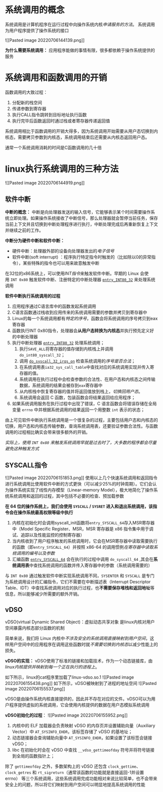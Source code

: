 # 系统调用的概念
系统调用是计算机程序在运行过程中向操作系统内核*申请服务的方法*。
系统调用为用户程序提供了操作系统的接口

![[Pasted image 20220706144139.png]]

**为什么需要系统调用：**
应用程序能做的事情有限，很多都依赖于操作系统提供的服务

# 系统调用和函数调用的开销
函数调用的大致过程：
1. 分配新的栈空间
2. 传递参数到寄存器
3. 执行CALL指令跳转到目标地址执行函数
4. 执行完毕后函数返回时通过栈或者寄存器传递返回值

系统调用相比于函数调用的开销大得多，因为系统调用开始需要从用户态切换到内核态，需要拷贝参数到内核态，系统调用结束后还需要从内核态返回用户态。

通常一个系统调用消耗的时间是C函数调用的几十倍

# linux执行系统调用的三种方法
![[Pasted image 20220706144919.png]]

## 软件中断
**中断的概念：**
中断是向处理器发送的输入信号，它能够表示某个时间需要操作系统立即处理。如果操作系统接收了中断信号，那么处理器就会暂停当前任务，保存当前上下文并且切换到中断处理程序进行执行，中断处理完成后再重新恢复上下文并继续之前的工作。

**中断分为硬件中断和软件中断：**
- 硬件中断：处理器外部的设备向处理器发出的*电子信号*
- 软件中断(soft interrupt) ：程序执行特定指令时触发的（比如除以0的异常指令），某些特殊的指令也可以用来故意触发中断

在32位的x86系统上，可以使用*INT指令*来触发软件中断。早期的 Linux 会使用 `INT 0x80` 触发软件中断、注册特定的中断处理器 [`entry_INT80_32`](https://github.com/torvalds/linux/blob/458ef2a25e0cbdc216012aa2b9cf549d64133b08/arch/x86/entry/entry_32.S#L1072) 来处理系统调用

**软件中断执行系统调用的过程**

1. 应用程序通过C语言库中的函数发起系统调用
2. C语言函数通过栈收到应用传来的系统调用需要的参数并拷贝到寄存器中
3. Linux的每一个系统调用都有*特定的序号*，函数会将系统调用的序号拷贝到eax寄存器
4. 函数执行INT 0x80指令，处理器会**从用户态转换为内核态**并执行预先定义好的中断处理器
5. 执行中断处理器 [`entry_INT80_32`](https://github.com/torvalds/linux/blob/458ef2a25e0cbdc216012aa2b9cf549d64133b08/arch/x86/entry/entry_32.S#L1072) 处理系统调用；
	1. 执行`SAVE_ALL`将寄存器的值存储到内核栈上并调用`do_int80_syscall_32`；
	2. 调用 [`do_syscall_32_irqs_on`](https://github.com/torvalds/linux/blob/458ef2a25e0cbdc216012aa2b9cf549d64133b08/arch/x86/entry/common.c#L315) 检查系统调用的*序号是否合法*；
	3. 在系统调用表`ia32_sys_call_table`中查找对应的系统调用实现并传入寄存器的值。
	4. 系统调用在执行过程中会检查参数的合法性、在用户态和内核态之间传输数据，系统调用的结果会被存到`eax`寄存器中
	5. 从内核栈中恢复寄存器的值并将返回值放到栈上，*切换回用户态*。
	6. 系统调用会返回 C 函数，包装函数会将结果返回给应用程序；
6. 如果系统调用服务在执行过程中出现了错误，C 语言函数会将错误存储在全局变量 `errno` 中并根据系统调用的结果返回一个用整数 `int` 表示的状态；

由上可见软件中断执行系统调用是一个很复杂的过程，主要包括用户态和内核态的切换，用户态和内核态传输参数，查询系统调用表，还要验证参数合法性。与函数调用的过程相比确实会带来很多额外的开销。


*实际上，使用 `INT 0x80` 来触发系统调用早就是过去时了，大多数的程序都会尽量避免这种触发方式*

## SYSCALL指令
![[Pasted image 20220706151853.png]]
使用以上几个快速系统调用和返回指令进行系统调用比使用软件中断的方式更快（可以减少25%的时钟周期）。它们会认为操作系统实现了线性内存模型（Linear-memory Model），极大地简化了操作系统系统调用和返回的过程，其中包括不必要的检查、预加载参数


**在 64 位的操作系统上，我们会使用 `SYSCALL` / `SYSRET` 进入和退出系统调用，该指令会在操作系统最高权限等级中执行**
1. 内核在初始化时会调用syscall_init函数将`entry_SYSCALL_64`存入MSR寄存器中（Model Specific Register、MSR，MSR 寄存器是 x86 指令集中用于调试、追踪以及性能监控的控制寄存器）
2. 当内核收到了用户程序触发的系统调用时，它会在MSR寄存器中读取需要执行的函数（即`entry_SYSCALL_64`）并按照 x86-64 的调用惯例*在寄存器中读取系统调用的编号以及参数*
3. 汇编函数 [`entry_SYSCALL_64`](https://github.com/torvalds/linux/blob/c14cab2688d09b851349acbb83e5fce8e0d4ca42/arch/x86/entry/entry_64.S#L145) 会在执行的过程中调用 `do_syscall_64`
,其会在**系统调用表**中查找系统调用的函数并传入寄存器中的参数（系统调用需要的）

与 `INT 0x80` 通过触发软件中断实现系统调用不同，`SYSENTER` 和 `SYSCALL` 是专门为系统调用设计的汇编指令，它们不需要在中断描述表（Interrupt Descriptor Table、IDT）中查找系统调用对应的执行过程，也**不需要保存堆栈和返回地址**等信息，所以能够减少所需要的额外开销。

## vDSO
vDSO(virtual Dynamic Shared Object)：虚拟动态共享对象
是linux内核对用户空间暴露内核态部分函数的机制

简单来说，我们将 Linux 内核中*不涉及安全的系统调用直接映射到用户空间*，这样用户空间中的应用程序在调用这些函数时就*不需要切换到内核态*以减少性能上的损失。


**vDSO的实现：**
vDSO使用了标准的链接和加载技术，作为一个动态链接库，由*linux内核提供并映射到每一个正在执行的进程上*。

如下所示，linux的cat程序里加载了linux-vdso.so.1
![[Pasted image 20220706155438.png]]
如下所示，vDSO被映射到了进程的地址空间
![[Pasted image 20220706155537.png]]

vDSO是由操作系统内核直接提供的，因此并不存在对应的文件。vDSO可以为用户程序提供虚拟的系统调用，它会使用内核提供的数据在用户态模拟系统调用

**vDSO初始化的过程**：
![[Pasted image 20220706155952.png]]
1.  内核中的 ELF 加载器会负责映射 vDSO 的内存页并设置辅助向量（Auxiliary Vector）中 `AT_SYSINFO_EHDR`，该标签存储了 vDSO 的基地址；
2.  动态链接器会查询辅助向量中 `AT_SYSINFO_EHDR`，如果设置了该标签会链接 vDSO；
3.  libc 在初始化时会在 vDSO 中查找 `__vdso_gettimeofday` 符号并将符号链接到全局的函数指针上；


除了 `gettimeofday` 之外，多数架构上的 vDSO 还包含 `clock_gettime`、`clock_getres` 和 `rt_sigreturn`（通常该函数的功能就是直接返回-1并设置errno） 等三个系统调用，这些系统调用完成功能相对来说比较简单，也不会带来安全上的问题，所以将它们映射到用户空间可以明显地提高系统调用的性能